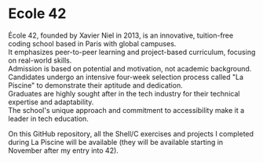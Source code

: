 # Ecole 42
École 42, founded by Xavier Niel in 2013, is an innovative, tuition-free coding school based in Paris with global campuses.\
It emphasizes peer-to-peer learning and project-based curriculum, focusing on real-world skills.\
Admission is based on potential and motivation, not academic background.\
Candidates undergo an intensive four-week selection process called "La Piscine" to demonstrate their aptitude and dedication.\
Graduates are highly sought after in the tech industry for their technical expertise and adaptability.\
The school's unique approach and commitment to accessibility make it a leader in tech education.

On this GitHub repository, all the Shell/C exercises and projects I completed during La Piscine will be available (they will be available starting in November after my entry into 42).
